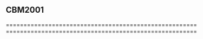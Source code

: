 ## CBM2001
============================================================================================================

